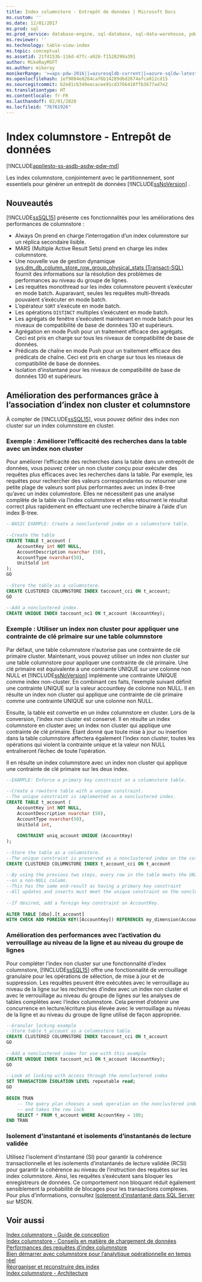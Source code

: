 ```yaml
---
title: Index columnstore - Entrepôt de données | Microsoft Docs
ms.custom: ''
ms.date: 12/01/2017
ms.prod: sql
ms.prod_service: database-engine, sql-database, sql-data-warehouse, pdw
ms.reviewer: ''
ms.technology: table-view-index
ms.topic: conceptual
ms.assetid: 21fd153b-116d-47fc-a926-f1528299a391
author: MikeRayMSFT
ms.author: mikeray
monikerRange: '>=aps-pdw-2016||=azuresqldb-current||=azure-sqldw-latest||>=sql-server-2016||=sqlallproducts-allversions||>=sql-server-linux-2017||=azuresqldb-mi-current'
ms.openlocfilehash: 1ef9084e8264caf6b14289d6d2674afca012cd15
ms.sourcegitcommit: b2e81cb349eecacee91cd3766410ffb3677ad7e2
ms.translationtype: HT
ms.contentlocale: fr-FR
ms.lasthandoff: 02/01/2020
ms.locfileid: "76761926"
---
```

# <a name="columnstore-indexes---data-warehouse"></a>Index columnstore - Entrepôt de données
[!INCLUDE[appliesto-ss-asdb-asdw-pdw-md](../../includes/appliesto-ss-asdb-asdw-pdw-md.md)]

  Les index columnstore, conjointement avec le partitionnement, sont essentiels pour générer un entrepôt de données [!INCLUDE[ssNoVersion](../../includes/ssnoversion-md.md)] .  
  
## <a name="whats-new"></a>Nouveautés  
 [!INCLUDE[ssSQL15](../../includes/sssql15-md.md)] présente ces fonctionnalités pour les améliorations des performances de columnstore :  
  
-   Always On prend en charge l’interrogation d’un index columnstore sur un réplica secondaire lisible.  
-   MARS (Multiple Active Result Sets) prend en charge les index columnstore.  
-   Une nouvelle vue de gestion dynamique [sys.dm_db_column_store_row_group_physical_stats &#40;Transact-SQL&#41;](../../relational-databases/system-dynamic-management-views/sys-dm-db-column-store-row-group-physical-stats-transact-sql.md) fournit des informations sur la résolution des problèmes de performances au niveau du groupe de lignes.  
-   Les requêtes monothread sur les index columnstore peuvent s’exécuter en mode batch. Auparavant, seules les requêtes multi-threads pouvaient s’exécuter en mode batch.  
-   L’opérateur `SORT` s’exécute en mode batch.  
-   Les opérations `DISTINCT` multiples s’exécutent en mode batch.  
-   Les agrégats de fenêtre s’exécutent maintenant en mode batch pour les niveaux de compatibilité de base de données 130 et supérieurs.  
-   Agrégation en mode Push pour un traitement efficace des agrégats. Ceci est pris en charge sur tous les niveaux de compatibilité de base de données.  
-   Prédicats de chaîne en mode Push pour un traitement efficace des prédicats de chaîne. Ceci est pris en charge sur tous les niveaux de compatibilité de base de données.  
-   Isolation d’instantané pour les niveaux de compatibilité de base de données 130 et supérieurs.  
  
## <a name="improve-performance-by-combining-nonclustered-and-columnstore-indexes"></a>Amélioration des performances grâce à l’association d’index non cluster et columnstore  
 À compter de [!INCLUDE[ssSQL15](../../includes/sssql15-md.md)], vous pouvez définir des index non cluster sur un index columnstore en cluster.   
  
### <a name="example-improve-efficiency-of-table-seeks-with-a-nonclustered-index"></a>Exemple : Améliorer l’efficacité des recherches dans la table avec un index non cluster  
 Pour améliorer l’efficacité des recherches dans la table dans un entrepôt de données, vous pouvez créer un non cluster conçu pour exécuter des requêtes plus efficaces avec les recherches dans la table. Par exemple, les requêtes pour rechercher des valeurs correspondantes ou retourner une petite plage de valeurs sont plus performantes avec un index B-tree qu’avec un index columnstore. Elles ne nécessitent pas une analyse complète de la table via l’index columnstore et elles retournent le résultat correct plus rapidement en effectuant une recherche binaire à l’aide d’un index B-tree.  
  
```sql  
--BASIC EXAMPLE: Create a nonclustered index on a columnstore table.  
  
--Create the table  
CREATE TABLE t_account (  
    AccountKey int NOT NULL,  
    AccountDescription nvarchar (50),  
    AccountType nvarchar(50),  
    UnitSold int  
);  
GO  
  
--Store the table as a columnstore.  
CREATE CLUSTERED COLUMNSTORE INDEX taccount_cci ON t_account;  
GO  
  
--Add a nonclustered index.  
CREATE UNIQUE INDEX taccount_nc1 ON t_account (AccountKey);  
```  
  
### <a name="example-use-a-nonclustered-index-to-enforce-a-primary-key-constraint-on-a-columnstore-table"></a>Exemple : Utiliser un index non cluster pour appliquer une contrainte de clé primaire sur une table columnstore  
 Par défaut, une table columnstore n’autorise pas une contrainte de clé primaire cluster. Maintenant, vous pouvez utiliser un index non cluster sur une table columnstore pour appliquer une contrainte de clé primaire. Une clé primaire est équivalente à une contrainte UNIQUE sur une colonne non NULL et [!INCLUDE[ssNoVersion](../../includes/ssnoversion-md.md)] implémente une contrainte UNIQUE comme index non-cluster. En combinant ces faits, l’exemple suivant définit une contrainte UNIQUE sur la valeur accountkey de colonne non NULL. Il en résulte un index non cluster qui applique une contrainte de clé primaire comme une contrainte UNIQUE sur une colonne non NULL.  
  
 Ensuite, la table est convertie en un index columnstore en cluster. Lors de la conversion, l’index non cluster est conservé. Il en résulte un index columnstore en cluster avec un index non cluster qui applique une contrainte de clé primaire. Étant donné que toute mise à jour ou insertion dans la table columnstore affectera également l’index non cluster, toutes les opérations qui violent la contrainte unique et la valeur non NULL entraîneront l’échec de toute l’opération.  
  
 Il en résulte un index columnstore avec un index non cluster qui applique une contrainte de clé primaire sur les deux index.  
  
```sql
--EXAMPLE: Enforce a primary key constraint on a columnstore table.   
  
--Create a rowstore table with a unique constraint.  
--The unique constraint is implemented as a nonclustered index.  
CREATE TABLE t_account (  
    AccountKey int NOT NULL,  
    AccountDescription nvarchar (50),  
    AccountType nvarchar(50),  
    UnitSold int,  
  
    CONSTRAINT uniq_account UNIQUE (AccountKey)  
);  
  
--Store the table as a columnstore.   
--The unique constraint is preserved as a nonclustered index on the columnstore table.  
CREATE CLUSTERED COLUMNSTORE INDEX t_account_cci ON t_account  
  
--By using the previous two steps, every row in the table meets the UNIQUE constraint  
--on a non-NULL column.  
--This has the same end-result as having a primary key constraint  
--All updates and inserts must meet the unique constraint on the nonclustered index or they will fail.  
  
--If desired, add a foreign key constraint on AccountKey.  
  
ALTER TABLE [dbo].[t_account]  
WITH CHECK ADD FOREIGN KEY([AccountKey]) REFERENCES my_dimension(Accountkey); 
```  
  
### <a name="improve-performance-by-enabling-row-level-and-row-group-level-locking"></a>Amélioration des performances avec l’activation du verrouillage au niveau de la ligne et au niveau du groupe de lignes  
 Pour compléter l’index non cluster sur une fonctionnalité d’index columnstore, [!INCLUDE[ssSQL15](../../includes/sssql15-md.md)] offre une fonctionnalité de verrouillage granulaire pour les opérations de sélection, de mise à jour et de suppression. Les requêtes peuvent être exécutées avec le verrouillage au niveau de la ligne sur les recherches d’index avec un index non cluster et avec le verrouillage au niveau du groupe de lignes sur les analyses de tables complètes avec l’index columnstore. Cela permet d’obtenir une concurrence en lecture/écriture plus élevée avec le verrouillage au niveau de la ligne et au niveau du groupe de ligne utilisé de façon appropriée.  
  
```sql  
--Granular locking example  
--Store table t_account as a columnstore table.  
CREATE CLUSTERED COLUMNSTORE INDEX taccount_cci ON t_account  
GO  
  
--Add a nonclustered index for use with this example  
CREATE UNIQUE INDEX taccount_nc1 ON t_account (AccountKey);  
GO  
  
--Look at locking with access through the nonclustered index  
SET TRANSACTION ISOLATION LEVEL repeatable read;  
GO  
  
BEGIN TRAN  
    -- The query plan chooses a seek operation on the nonclustered index  
    -- and takes the row lock  
    SELECT * FROM t_account WHERE AccountKey = 100;  
END TRAN  
```  
  
### <a name="snapshot-isolation-and-read-committed-snapshot-isolations"></a>Isolement d'instantané et isolements d’instantanés de lecture validée  
 Utilisez l’isolement d’instantané (SI) pour garantir la cohérence transactionnelle et les isolements d’instantanés de lecture validée (RCSI) pour garantir la cohérence au niveau de l’instruction des requêtes sur les index columnstore. Ainsi, les requêtes s’exécutent sans bloquer les enregistreurs de données. Ce comportement non bloquant réduit également sensiblement la probabilité de blocages pour les transactions complexes. Pour plus d’informations, consultez [Isolement d’instantané dans SQL Server](https://msdn.microsoft.com/library/tcbchxcb\(v=vs.110\).aspx) sur MSDN.  
  
## <a name="see-also"></a>Voir aussi  
 [Index columnstore - Guide de conception](../../relational-databases/indexes/columnstore-indexes-design-guidance.md)   
 [Index columnstore - Conseils en matière de chargement de données](../../relational-databases/indexes/columnstore-indexes-data-loading-guidance.md)   
 [Performances des requêtes d’index columnstore](../../relational-databases/indexes/columnstore-indexes-query-performance.md)   
 [Bien démarrer avec columnstore pour l’analytique opérationnelle en temps réel](../../relational-databases/indexes/get-started-with-columnstore-for-real-time-operational-analytics.md)   
 [Réorganiser et reconstruire des index](../../relational-databases/indexes/reorganize-and-rebuild-indexes.md)    
 [Index columnstore - Architecture](../../relational-databases/sql-server-index-design-guide.md#columnstore_index) 
  
